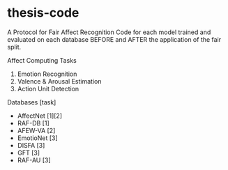 # thesis-code
A Protocol for Fair Affect Recognition
Code for each model trained and evaluated on each database BEFORE and AFTER the application of the fair split.

Affect Computing Tasks
1. Emotion Recognition
2. Valence & Arousal Estimation
3. Action Unit Detection

Databases [task]
  - AffectNet [1][2]
  - RAF-DB [1]
  - AFEW-VA [2]
  - EmotioNet [3]
  - DISFA [3]
  - GFT [3]
  - RAF-AU [3]
  
